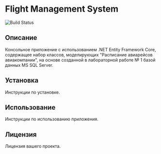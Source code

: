 # Flight Management System
![Build Status](https://github.com/vbulkaa/ConsoleApp/actions/workflows/ci.yml/badge.svg)
## Описание
Консольное приложение с использованием .NET Entity Framework Core, содержащее набор классов, моделирующих "Расписание авиарейсов авиакомпании", на основе созданной в лабораторной работе № 1 базой данных MS SQL Server.

## Установка
Инструкции по установке.

## Использование
Инструкции по использованию приложения.

## Лицензия
Лицензия вашего проекта.
